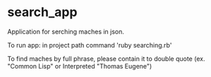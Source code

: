 # search_app
Application for serching maches in json.

To run app: in project path command 'ruby searching.rb'

To find maches by full phrase, please contain it to double quote (ex. "Common Lisp" or Interpreted "Thomas Eugene")
